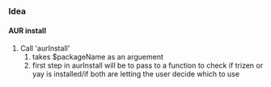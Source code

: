 ### Idea

#### AUR install 

1)  Call 'aurInstall' 
    1) takes $packageName as an arguement 
    2)  first step in aurInstall will be to pass to a function to check if trizen or yay is installed/if both are letting the user decide which to use 